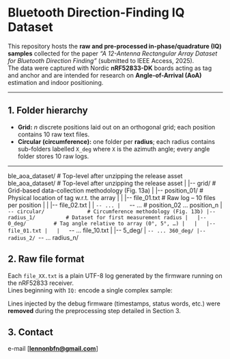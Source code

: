 # Bluetooth Direction-Finding IQ Dataset

This repository hosts the **raw and pre-processed in-phase/quadrature (IQ) samples** collected for the paper *“A 12-Antenna Rectangular Array Dataset for Bluetooth Direction Finding”* (submitted to IEEE Access, 2025).  
The data were captured with Nordic **nRF52833-DK** boards acting as tag and anchor and are intended for research on **Angle-of-Arrival (AoA)** estimation and indoor positioning.

---

## 1. Folder hierarchy


- **Grid:** *n* discrete positions laid out on an orthogonal grid; each position contains 10 raw text files.  
- **Circular (circumference):** one folder per **radius**; each radius contains sub-folders labelled `X_deg` where `X` is the azimuth angle; every angle folder stores 10 raw logs.

---

ble_aoa_dataset/ # Top-level after unzipping the release asset
ble_aoa_dataset/            # Top-level after unzipping the release asset
|
|-- grid/                  # Grid-based data-collection methodology (Fig. 13a)
|   |-- position_01/       # Physical location of tag w.r.t. the array
|   |   |-- file_01.txt    # Raw log – 10 files per position
|   |   |-- file_02.txt
|   |   `-- ...
|   `-- ...                # position_02 ... position_n
|
`-- circular/              # Circumference methodology (Fig. 13b)
    |-- radius_1/          # Dataset for first measurement radius
    |   |-- 0_deg/         # Tag angle relative to array (0°, 5°, …)
    |   |   |-- file_01.txt
    |   |   `-- ... file_10.txt
    |   |-- 5_deg/
    |   `-- ... 360_deg/
    |-- radius_2/
    `-- ... radius_n/

## 2. Raw file format

Each `file_XX.txt` is a plain UTF-8 log generated by the firmware running on the nRF52833 receiver.  
Lines beginning with `IQ:` encode a single complex sample:


Lines injected by the debug firmware (timestamps, status words, etc.) were **removed** during the preprocessing step detailed in Section 3.


## 3. Contact

e-mail [**lennonbfn@gmail.com**]


